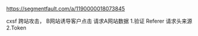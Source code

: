 https://segmentfault.com/a/1190000018073845

cxsf 跨站攻击， B网站诱导客户点击 请求A网站数据
1.验证 Referer 请求头来源
2.Token

